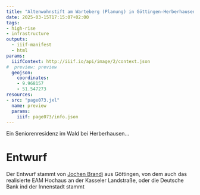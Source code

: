 ```yaml
---
title: "Altenwohnstift am Warteberg (Planung) in Göttingen-Herberhausen"
date: 2025-03-15T17:15:07+02:00
tags:
- high-rise
- infrastructure
outputs:
  - iiif-manifest
  - html
params:
  iiifContext: http://iiif.io/api/image/2/context.json
#  preview: preview
  geojson:
    coordinates:
    - 9.968157
    - 51.547273
resources:
- src: "page073.jxl"
  name: preview
  params:
    iiif: page073/info.json
---
```

Ein Seniorenresidenz im Wald bei Herberhausen...
<!--more-->

# Entwurf

Der Entwurf stammt von [Jochen Brandi](https://de.wikipedia.org/wiki/Jochen_Brandi) aus Göttingen, von dem auch das realisierte EAM Hochaus an der Kasseler Landstraße, oder die Deutsche Bank ind der Innenstadt stammt
